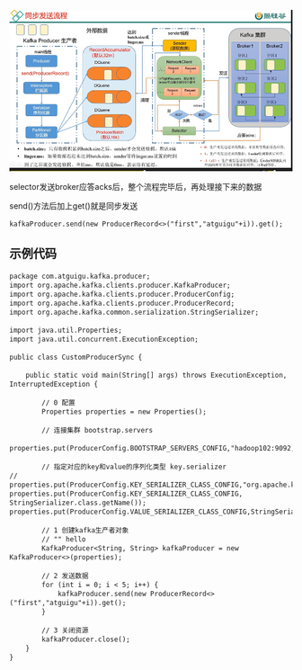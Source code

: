 ![img_19.png](img_19.png)

selector发送broker应答acks后，整个流程完毕后，再处理接下来的数据

send()方法后加上get()就是同步发送

    kafkaProducer.send(new ProducerRecord<>("first","atguigu"+i)).get();


示例代码
---

    package com.atguigu.kafka.producer;
    import org.apache.kafka.clients.producer.KafkaProducer;
    import org.apache.kafka.clients.producer.ProducerConfig;
    import org.apache.kafka.clients.producer.ProducerRecord;
    import org.apache.kafka.common.serialization.StringSerializer;
    
    import java.util.Properties;
    import java.util.concurrent.ExecutionException;
    
    public class CustomProducerSync {
    
        public static void main(String[] args) throws ExecutionException, InterruptedException {
    
            // 0 配置
            Properties properties = new Properties();
    
            // 连接集群 bootstrap.servers
            properties.put(ProducerConfig.BOOTSTRAP_SERVERS_CONFIG,"hadoop102:9092,hadoop103:9092");
    
            // 指定对应的key和value的序列化类型 key.serializer
    //        properties.put(ProducerConfig.KEY_SERIALIZER_CLASS_CONFIG,"org.apache.kafka.common.serialization.StringSerializer");
    properties.put(ProducerConfig.KEY_SERIALIZER_CLASS_CONFIG, StringSerializer.class.getName());
    properties.put(ProducerConfig.VALUE_SERIALIZER_CLASS_CONFIG,StringSerializer.class.getName());
    
            // 1 创建kafka生产者对象
            // "" hello
            KafkaProducer<String, String> kafkaProducer = new KafkaProducer<>(properties);
    
            // 2 发送数据
            for (int i = 0; i < 5; i++) {
                kafkaProducer.send(new ProducerRecord<>("first","atguigu"+i)).get();
            }
    
            // 3 关闭资源
            kafkaProducer.close();
        }
    }